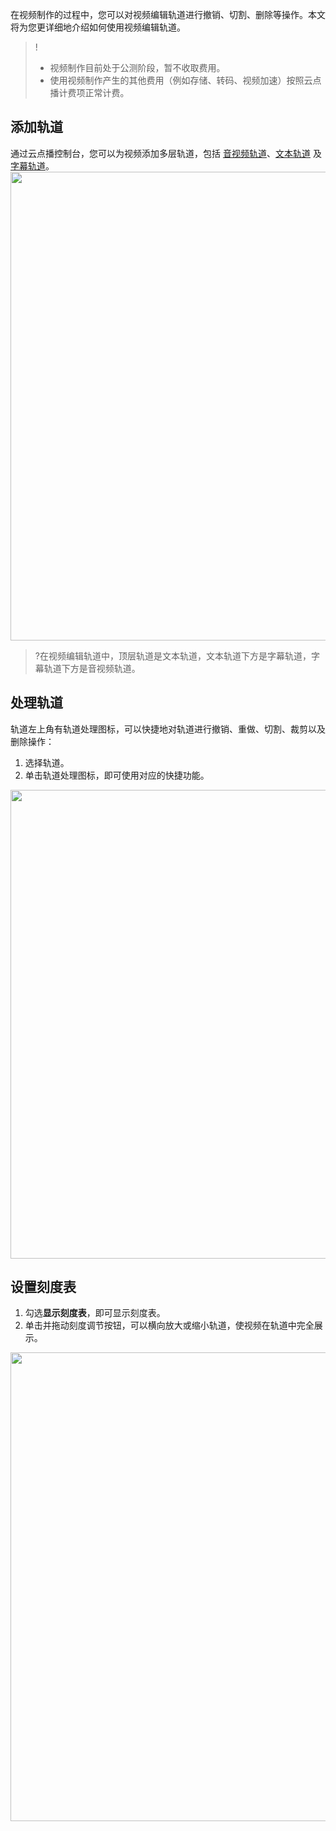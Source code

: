 在视频制作的过程中，您可以对视频编辑轨道进行撤销、切割、删除等操作。本文将为您更详细地介绍如何使用视频编辑轨道。

>!
>- 视频制作目前处于公测阶段，暂不收取费用。
>- 使用视频制作产生的其他费用（例如存储、转码、视频加速）按照云点播计费项正常计费。



## 添加轨道

通过云点播控制台，您可以为视频添加多层轨道，包括 [音视频轨道](https://cloud.tencent.com/document/product/266/42925)、[文本轨道](https://cloud.tencent.com/document/product/266/42927) 及 [字幕轨道](https://cloud.tencent.com/document/product/266/42929)。
<img src="https://main.qcloudimg.com/raw/6366c037a6464ba33819069cf891d9b2.png" width="750">

>?在视频编辑轨道中，顶层轨道是文本轨道，文本轨道下方是字幕轨道，字幕轨道下方是音视频轨道。


## 处理轨道

轨道左上角有轨道处理图标，可以快捷地对轨道进行撤销、重做、切割、裁剪以及删除操作：
1. 选择轨道。
2. 单击轨道处理图标，即可使用对应的快捷功能。

<img src="https://main.qcloudimg.com/raw/17c0c20ba8ff1ad268a1c7a5c3070eec.png" width="750">

## 设置刻度表
1. 勾选**显示刻度表**，即可显示刻度表。
2. 单击并拖动刻度调节按钮，可以横向放大或缩小轨道，使视频在轨道中完全展示。

<img src="https://main.qcloudimg.com/raw/7bfdcf292816b9c6d69df11ea4f2175a.png" width="750">




